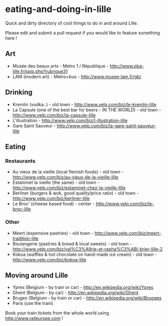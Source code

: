 eating-and-doing-in-lille
=========================

Quick and dirty directory of cool things to do in and around Lille.

Please edit and submit a pull request if you would like to feature something here !

Art
---

* Musée des beaux arts - Metro 1 / République - http://www.pba-lille.fr/spip.php?rubrique31
* LAM (modern art) - Metro+bus - http://www.musee-lam.fr/gb/


Drinking
--------

* Kremlin (vodka..) - old town - http://www.yelp.com/biz/le-kremlin-lille
* La Capsule (one of the best bar for beers - IN THE WORLD) - old town - http://www.yelp.com/biz/la-capsule-lille
* L'illustration - http://www.yelp.com/biz/l-illustration-lille
* Gare Saint Sauveur - http://www.yelp.com/biz/la-gare-saint-sauveur-lille

Eating
------

### Restaurants 

* Au vieux de la vieille (local flemish foods) - old town - http://www.yelp.com/biz/au-vieux-de-la-vieille-lille
* Estaminet la vieille (the same) - old town - http://www.yelp.com/biz/estaminet-chez-la-vieille-lille
* Berliner (burgers & wok, good quality/price ratio) - old town - http://www.yelp.com/biz/berliner-lille
* Le Broc' (cheese based food) - center - http://www.yelp.com/biz/le-broc-lille

### Other

* Meert (expensive pastries) - old town - http://www.yelp.com/biz/meert-tradition-lille
* Boulangerie (pastries & bread  & local sweets) - old town - http://www.yelp.com/biz/val%C3%A9rie-et-rapha%C3%ABl-brier-lille-2
* Kokoa (waffles & hot chocolate on hand-made ice cream) - old town - http://www.yelp.com/biz/kokoa-lille


Moving around Lille
-------------------

* Ypres (Belgium - by train or car) - http://en.wikipedia.org/wiki/Ypres
* Ghent (Belgium - by car) - http://en.wikipedia.org/wiki/Ghent
* Bruges (Belgium - by train or car) - http://en.wikipedia.org/wiki/Brugges
* Paris (use the train)

Book your train tickets from the whole world using http://www.raileurope.com !

